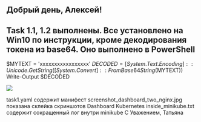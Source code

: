 ## Добрый день, Алексей! 

## Task 1.1, 1.2 выполнены. Все установлено на Win10 по инструкции, кроме декодирования токена из base64. Оно выполнено в PowerShell 
 
 $MYTEXT = 'xxxxxxxxxxxxxxxxx'
 $DECODED = [System.Text.Encoding]::Unicode.GetString([System.Convert]::FromBase64String($MYTEXT))
 Write-Output $DECODED

![](screenshot_dashboard_two_nginx.jpg)
 
 task1.yaml  содержит манифест
 screenshot_dashboard_two_nginx.jpg показана склейка скриншотов Dashboard Kubernetes
 inside_minikube.txt содержит сокращенный лог внутри minikube
 С Уважением, Татьяна


